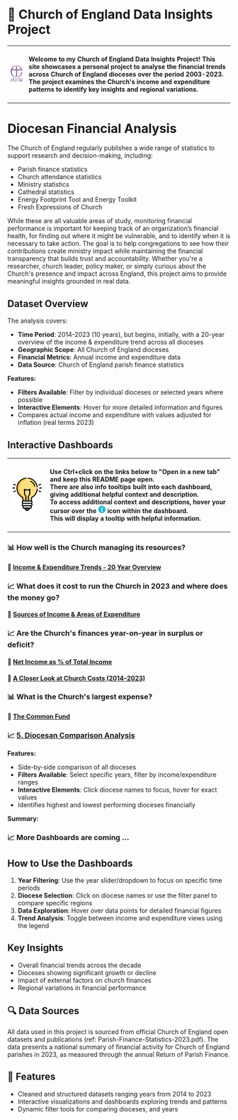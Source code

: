 # 🚀 Church of England Data Insights Project

<!-- ![License](https://img.shields.io/badge/license-MIT-green) -->

<!-- | Feature | Status | -->
<!-- |---------|--------| -->
<!-- | ![Version](https://img.shields.io/badge/version-1.0-blue) | ✅ Under Development | -->

<table>
  <tr>
    <td><img src="/images/Church%20of%20England%20Logo%20Version%202.png" alt="Alt text" width="150"></td>
    <!-- <td><h2>About Me</h2></td> -->
    <td><h4>Welcome to my Church of England Data Insights Project! This site showcases a personal project to analyse the financial trends across Church of England dioceses over the period 2003-2023. 
            The project examines the Church's income and expenditure patterns to identify key insights and regional variations. </h4></td>
  </tr>
</table>

# Diocesan Financial Analysis

<!-- - 🏛️ **Parish demographics and structures** -->


The Church of England regularly publishes a wide range of statistics to support research and decision-making, including:

- Parish finance statistics          
- Church attendance statistics  
- Ministry statistics  
- Cathedral statistics  
- Energy Footprint Tool and Energy Toolkit  
- Fresh Expressions of Church  

While these are all valuable areas of study, monitoring financial performance is important for keeping track of an organization’s financial health, for finding out where it might be vulnerable, and to
identify when it is necessary to take action. The goal is to help congregations to see how their contributions create ministry impact while maintaining the financial transparency that builds trust and accountability. 
Whether you're a researcher, church leader, policy maker, or simply curious about the Church's presence and impact across England, this project aims to provide meaningful insights grounded in real data.

<!-- ## 📈 Sample Visualization -->
<!-- Below is an infographic summarizing where the Church's money typically comes from and where it has gone over the period 2014-2023: -->

<!-- ![Dashboard Screenshot](images/dashboard-infographic.png) -->

## Dataset Overview

The analysis covers:
- **Time Period**: 2014-2023 (10 years), but begins, initially, with a 20-year overview of the income & expenditure trend across all dioceses
- **Geographic Scope**: All Church of England dioceses
- **Financial Metrics**: Annual income and expenditure data
- **Data Source**: Church of England parish finance statistics

**Features:**
- **Filters Available**: Filter by individual dioceses or selected years where possible
- **Interactive Elements**: Hover for more detailed information and figures
- Compares actual income and expenditure with values adjusted for inflation (real terms 2023)

## Interactive Dashboards

<table>
  <tr>
    <td><img src="/images/light-bulb.png" alt="Alt text" width="150"></td>
    <td><h4>Use Ctrl+click on the links below to "Open in a new tab" and keep this README page open. <br>
      There are also info tooltips built into each dashboard, giving additional helpful context and description. <br>
      To access additional context and descriptions, hover your cursor over the <img src="/images/icons8-info-64.png" alt="Alt text" width="17"> icon within the dashboard. <br>
      This will display a tooltip with helpful information. </h4></td>
  </tr>
</table>

<!-- 💡 **Tips**: Use Ctrl+click on the links below to "Open in a new tab" and keep this README page open. -->

### 📊 How well is the Church managing its resources?

#### 📌 [Income & Expenditure Trends - 20 Year Overview](https://public.tableau.com/app/profile/nawaz.hossain/viz/diocesan_dashboard1/Dashboard1) 

### 📈 What does it cost to run the Church in 2023 and where does the money go?

#### 📌 [Sources of Income & Areas of Expenditure](https://public.tableau.com/app/profile/nawaz.hossain/viz/diocesan_dashboard2/Dashboard2)  

### 📈  Are the Church's finances year-on-year in surplus or deficit?

#### 📌 [Net Income as % of Total Income](https://public.tableau.com/app/profile/nawaz.hossain/viz/diocesan_dashboard3/Dashboard2) 
#### 📌 [A Closer Look at Church Costs (2014–2023)](https://public.tableau.com/app/profile/nawaz.hossain/viz/diocesan_dashboard5/Dashboard3) 

### 📊 What is the Church's largest expense?

#### 📌 [The Common Fund](https://public.tableau.com/app/profile/nawaz.hossain/viz/diocesan_dashboard4/Dashboard4) 


### 📈 [5. Diocesan Comparison Analysis](https://public.tableau.com/app/profile/nawaz.hossain/viz/diocesan_incexp_trends/Dashboard2)
**Features:**
- Side-by-side comparison of all dioceses
- **Filters Available**: Select specific years, filter by income/expenditure ranges
- **Interactive Elements**: Click diocese names to focus, hover for exact values
- Identifies highest and lowest performing dioceses financially

**Summary:**

### 📈 More Dashboards are coming ... 

## How to Use the Dashboards

1. **Year Filtering**: Use the year slider/dropdown to focus on specific time periods
2. **Diocese Selection**: Click on diocese names or use the filter panel to compare specific regions
3. **Data Exploration**: Hover over data points for detailed financial figures
4. **Trend Analysis**: Toggle between income and expenditure views using the legend

## Key Insights

- Overall financial trends across the decade
- Dioceses showing significant growth or decline
- Impact of external factors on church finances
- Regional variations in financial performance

## 🔍 Data Sources
All data used in this project is sourced from official Church of England open datasets and publications (ref: Parish-Finance-Statistics-2023.pdf).
The data presents a national summary of financial activity for Church of England parishes in 2023, as measured through the annual Return of Parish Finance.

## 🚀 Features

- Cleaned and structured datasets ranging years from 2014 to 2023
- Interactive visualizations and dashboards exploring trends and patterns
- Dynamic filter tools for comparing dioceses, and years


<!-- 📊 <a href="https://public.tableau.com/app/profile/nawaz.hossain/viz/diocesan_incexp_trends/Dashboard1" target="_blank">Income & Expenditure trend 10 Year Overview</a> -->

<!-- 📊 <a href="https://public.tableau.com/app/profile/nawaz.hossain/viz/diocesan_incexp_trends/Dashboard2" target="_blank">Income & Expenditure per Diocese</a> -->

<!-- 📊 [Income & Expenditure Overview](https://public.tableau.com/app/profile/nawaz.hossain/viz/diocesan_incexp_trends/Dashboard1) -->

